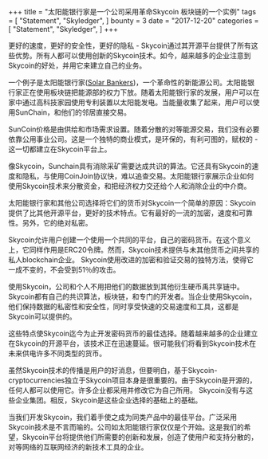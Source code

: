 +++
title = "太阳能银行家是一个公司采用革命Skycoin 板块链的一个实例"
tags = [
    "Statement",
    "Skyledger",
]
bounty = 3
date = "2017-12-20"
categories = [
    "Statement",
    "Skyledger",
]
+++

更好的速度，更好的安全性，更好的隐私 - Skycoin通过其开源平台提供了所有这些优势。所有人都可以使用创新的Skycoin技术。如今，越来越多的企业注意到Skycoin的好处，并用它来建立自己的业务。

一个例子是太阳能银行家([Solar Bankers](https://solarbankers.com/))，一个革命性的新能源公司。太阳能银行家正在使用板块链把能源部的权力下放。随着太阳能银行家的发展，用户可以在家中通过高科技家园使用专利装置以太阳能发电。当能量收集了起来，用户可以使用SunChain，和他们的邻居直接交易。

SunCoin价格是由供给和市场需求设置。随着分散的对等能源交易，我们没有必要依靠公用事业公司。这是一个独特的商业模式，是环保的，有利可图的，赋权的 - 这一切都建立在Skycoin平台上。

像Skycoin，Sunchain具有消除采矿需要达成共识的算法。它还具有Skycoin的速度和隐私，与使用CoinJoin协议快，难以追查交易。太阳能银行家展示企业如何使用Skycoin技术来分散资金，和把经济权力交还给个人和消除企业的中介商。

太阳能银行家和其他公司选择将它们的货币对Skycoin一个简单的原因：Skycoin提供了比其他开源平台，更好的技术特点。它有最好的一流的加密，速度和可靠性。另外，它的绝对私密。

Skycoin允许用户创建一个使用一个共同的平台，自己的密码货币。在这个意义上，它同样作用是ERC20令牌。然而，Skycoin技术提供与未其他货币之间共享的私人blockchain企业。 Skycoin使用改进的加密和验证交易的独特方法，使得它一成不变的，不会受到51％的攻击。

使用Skycoin，公司和个人不用把他们的数据放到其他衍生硬币禹共享链中。 Skycoin都有自己的共识算法，板块链，和专门的开发者。当企业使用Skycoin，他们保持数据的私密性和安全性，同时享受快速的交易速度和工具，这都是Skycoin可以提供的。

这些特点使Skycoin迄今为止开发密码货币的最佳选择。随着越来越多的企业建立在Skycoin的开源平台，该技术正在迅速蔓延。很可能我们将看到Skycoin技术在未来供电许多不同类型的货币。
 
虽然Skycoin技术的传播是用户的好消息，但要明白，基于Skycoin-cryptocurrencies独立于Skycoin项目本身是很重要的。由于Skycoin是开源的，任何人都可以使用它。许多企业都采用并修改它为自己所用。 Skycoin没有与这些企业集团。相反，Skycoin是这些企业选择的基础上的基础。

当我们开发Skycoin，我们着手使之成为同类产品中的最佳平台。广泛采用Skycoin技术是不言而喻的。公司如太阳能银行家仅仅是个开始。这是我们的希望，Skycoin平台将提供他们所需要的创新和发展，创造了使用户和支持分散的，对等网络的互联网经济的新技术工具的企业。
